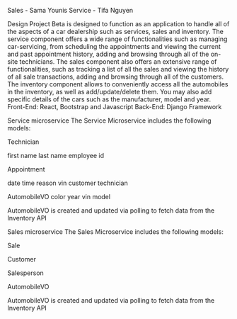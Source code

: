 Sales - Sama Younis
Service - Tifa Nguyen

Design
Project Beta is designed to function as an application to handle all of the aspects of a car dealership such as services, sales and inventory.
The service component offers a wide range of functionalities such as managing car-servicing, from scheduling the appointments and viewing the current and past appointment history, adding and browsing through all of the on-site technicians.
The sales component also offers an extensive range of functionalities, such as tracking a list of all the sales and viewing the history of all sale transactions, adding and browsing through all of the customers.
The inventory component allows to conveniently access all the automobiles in the inventory, as well as add/update/delete them. You may also add specific details of the cars such as the manufacturer, model and year.
Front-End: React, Bootstrap and Javascript
Back-End: Django Framework


Service microservice
The Service Microservice includes the following models:


Technician

first name
last name
employee id



Appointment

date
time
reason
vin
customer
technician



AutomobileVO
color
year
vin
model

AutomobileVO is created and updated via polling to fetch data from the  Inventory API

Sales microservice
The Sales Microservice includes the following models:


Sale


Customer


Salesperson


AutomobileVO


AutomobileVO is created and updated via polling to fetch data from the  Inventory API
